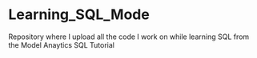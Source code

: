 # Learning_SQL_Mode
Repository where I upload all the code I work on while learning SQL from the Model Anaytics SQL Tutorial
